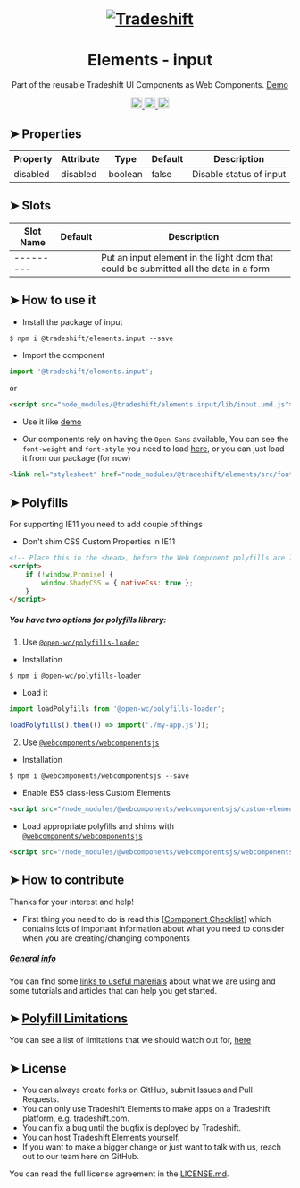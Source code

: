 <h1 align="center">
    <a href="https://tradeshift.com/">
      <img alt="Tradeshift" src="https://tradeshift.com/wp-content/themes/Tradeshift/img/brand/logo-black.png"/>
    </a>
</h1>

<h1 align="center">Elements - input</h1>

<p align="center">
  Part of the reusable Tradeshift UI Components as Web Components.
    <a href="https://tradeshift.github.io/elements/?path=/story/ts-input--default">
      Demo
    </a>
</p>

<p align="center">
    <a href="https://www.npmjs.com/package/@tradeshift/elements.input">
      <img alt="NPM Version" src="https://badgen.net/npm/v/@tradeshift/elements.input" height="20"/>
    </a>
    <a href="https://npmcharts.com/compare/@tradeshift/elements.input?minimal=true">
		  <img alt="Downloads per month" src="https://badgen.net/npm/dm/@tradeshift/elements.input" height="20"/>
		</a>
		<a href="https://www.npmjs.com/browse/depended/@tradeshift/elements.input">
		  <img alt="Dependent packages" src="https://badgen.net/npm/dependents/@tradeshift/elements.input" height="20"/>
		</a>
</p>

<style>
table {
    width:100%;
}
</style>

## ➤ Properties

| Property | Attribute | Type    | Default | Description             |
| -------- | --------- | ------- | ------- | ----------------------- |
| disabled | disabled  | boolean | false   | Disable status of input |

## ➤ Slots

| Slot Name | Default | Description                                                                          |
| --------- | ------- | ------------------------------------------------------------------------------------ |
| --------- |         | Put an input element in the light dom that could be submitted all the data in a form |

## ➤ How to use it

- Install the package of input

```shell
$ npm i @tradeshift/elements.input --save
```

- Import the component

```js
import '@tradeshift/elements.input';
```

or

```html
<script src="node_modules/@tradeshift/elements.input/lib/input.umd.js"></script>
```

- Use it like [demo]("https://tradeshift.github.io/elements/?path=/story/ts-input--default")

- Our components rely on having the `Open Sans` available, You can see the `font-weight` and `font-style` you need to load [here](https://github.com/Tradeshift/elements/blob/master/packages/core/src/fonts.css), or you can just load it from our package (for now)

```html
<link rel="stylesheet" href="node_modules/@tradeshift/elements/src/fonts.css" />
```

## ➤ Polyfills

For supporting IE11 you need to add couple of things

- Don't shim CSS Custom Properties in IE11

```html
<!-- Place this in the <head>, before the Web Component polyfills are loaded -->
<script>
	if (!window.Promise) {
		window.ShadyCSS = { nativeCss: true };
	}
</script>
```

##### You have two options for polyfills library:

1. Use [`@open-wc/polyfills-loader`](https://github.com/open-wc/open-wc/tree/master/packages/polyfills-loader)

- Installation

```shell
$ npm i @open-wc/polyfills-loader
```

- Load it

```js
import loadPolyfills from '@open-wc/polyfills-loader';

loadPolyfills().then(() => import('./my-app.js'));
```

2. Use [`@webcomponents/webcomponentsjs`](https://github.com/webcomponents/polyfills/tree/master/packages/webcomponentsjs)

- Installation

```hell
$ npm i @webcomponents/webcomponentsjs --save
```

- Enable ES5 class-less Custom Elements

```html
<script src="/node_modules/@webcomponents/webcomponentsjs/custom-elements-es5-adapter.js"></script>
```

- Load appropriate polyfills and shims with [`@webcomponents/webcomponentsjs`](https://github.com/webcomponents/webcomponentsjs)

```html
<script src="/node_modules/@webcomponents/webcomponentsjs/webcomponents-loader.js" defer></script>
```

## ➤ How to contribute

Thanks for your interest and help!

- First thing you need to do is read this [[Component Checklist](https://github.com/Tradeshift/elements/wiki/Component-checklist)] which contains lots of important information about what you need to consider when you are creating/changing components

##### [General info](https://github.com/Tradeshift/elements/wiki/Useful-materials-starter)

You can find some [links to useful materials](https://github.com/Tradeshift/elements/wiki/Useful-materials-starter) about what we are using and some tutorials and articles that can help you get started.

## ➤ [Polyfill Limitations](https://github.com/Tradeshift/elements/wiki/Polyfill-Limitations)

You can see a list of limitations that we should watch out for, [here](https://github.com/Tradeshift/elements/wiki/Polyfill-Limitations)

## ➤ License

- You can always create forks on GitHub, submit Issues and Pull Requests.
- You can only use Tradeshift Elements to make apps on a Tradeshift platform, e.g. tradeshift.com.
- You can fix a bug until the bugfix is deployed by Tradeshift.
- You can host Tradeshift Elements yourself.
- If you want to make a bigger change or just want to talk with us, reach out to our team here on GitHub.

You can read the full license agreement in the [LICENSE.md](https://github.com/Tradeshift/elements/blob/master/LICENSE.md).
